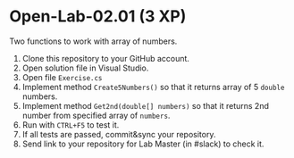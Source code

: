 # Open-Lab-02.01 (3 XP)
Two functions to work with array of numbers.

1. Clone this repository to your GitHub account.
2. Open solution file in Visual Studio.
3. Open file `Exercise.cs`
4. Implement method `Create5Numbers()` so that it returns array of 5 `double` numbers.
5. Implement method `Get2nd(double[] numbers)` so that it returns 2nd number from specified array of `numbers`.
6. Run with `CTRL+F5` to test it.
7. If all tests are passed, commit&sync your repository.
8. Send link to your repository for Lab Master (in #slack) to check it.

